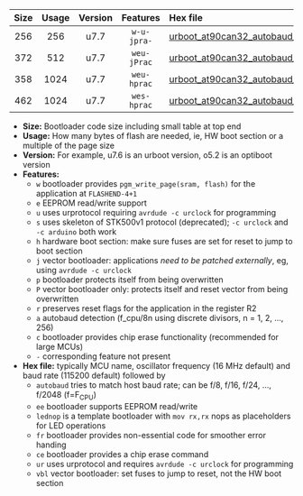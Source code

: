 |Size|Usage|Version|Features|Hex file|
|:-:|:-:|:-:|:-:|:--|
|256|256|u7.7|`w-u-jpra-`|[urboot_at90can32_autobaud_lednop_ur_vbl.hex](https://raw.githubusercontent.com/stefanrueger/urboot.hex/main/mcus/at90can32/autobaud/urboot_at90can32_autobaud_lednop_ur_vbl.hex)|
|372|512|u7.7|`weu-jPrac`|[urboot_at90can32_autobaud_ee_lednop_fr_ce_ur_vbl.hex](https://raw.githubusercontent.com/stefanrueger/urboot.hex/main/mcus/at90can32/autobaud/urboot_at90can32_autobaud_ee_lednop_fr_ce_ur_vbl.hex)|
|358|1024|u7.7|`weu-hprac`|[urboot_at90can32_autobaud_ee_lednop_fr_ce_ur.hex](https://raw.githubusercontent.com/stefanrueger/urboot.hex/main/mcus/at90can32/autobaud/urboot_at90can32_autobaud_ee_lednop_fr_ce_ur.hex)|
|462|1024|u7.7|`wes-hprac`|[urboot_at90can32_autobaud_ee_lednop_fr_ce.hex](https://raw.githubusercontent.com/stefanrueger/urboot.hex/main/mcus/at90can32/autobaud/urboot_at90can32_autobaud_ee_lednop_fr_ce.hex)|

- **Size:** Bootloader code size including small table at top end
- **Usage:** How many bytes of flash are needed, ie, HW boot section or a multiple of the page size
- **Version:** For example, u7.6 is an urboot version, o5.2 is an optiboot version
- **Features:**
  + `w` bootloader provides `pgm_write_page(sram, flash)` for the application at `FLASHEND-4+1`
  + `e` EEPROM read/write support
  + `u` uses urprotocol requiring `avrdude -c urclock` for programming
  + `s` uses skeleton of STK500v1 protocol (deprecated); `-c urclock` and `-c arduino` both work
  + `h` hardware boot section: make sure fuses are set for reset to jump to boot section
  + `j` vector bootloader: applications *need to be patched externally*, eg, using `avrdude -c urclock`
  + `p` bootloader protects itself from being overwritten
  + `P` vector bootloader only: protects itself and reset vector from being overwritten
  + `r` preserves reset flags for the application in the register R2
  + `a` autobaud detection (f_cpu/8n using discrete divisors, n = 1, 2, ..., 256)
  + `c` bootloader provides chip erase functionality (recommended for large MCUs)
  + `-` corresponding feature not present
- **Hex file:** typically MCU name, oscillator frequency (16 MHz default) and baud rate (115200 default) followed by
  + `autobaud` tries to match host baud rate; can be f/8, f/16, f/24, ..., f/2048 (f=F<sub>CPU</sub>)
  + `ee` bootloader supports EEPROM read/write
  + `lednop` is a template bootloader with `mov rx,rx` nops as placeholders for LED operations
  + `fr` bootloader provides non-essential code for smoother error handing
  + `ce` bootloader provides a chip erase command
  + `ur` uses urprotocol and requires `avrdude -c urclock` for programming
  + `vbl` vector bootloader: set fuses to jump to reset, not the HW boot section
